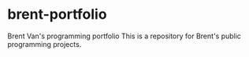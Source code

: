 # brent-portfolio
Brent Van's programming portfolio
This is a repository for Brent's public programming projects.
